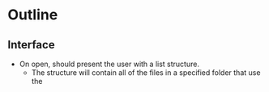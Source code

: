 # Outline

## Interface

- On open, should present the user with a list structure.
  - The structure will contain all of the files in a specified folder that use the 
